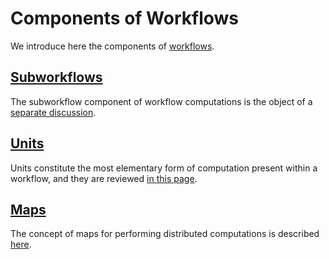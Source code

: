 # Components of Workflows

We introduce here the components of [workflows](../overview.md).

## [Subworkflows](subworkflows.md)

The subworkflow component of workflow computations is the object of a [separate discussion](subworkflows.md).

## [Units](units.md)

Units constitute the most elementary form of computation present within a workflow, and they are reviewed [in this page](units.md).

## [Maps](maps.md)

The concept of maps for performing distributed computations is described [here](maps.md).
